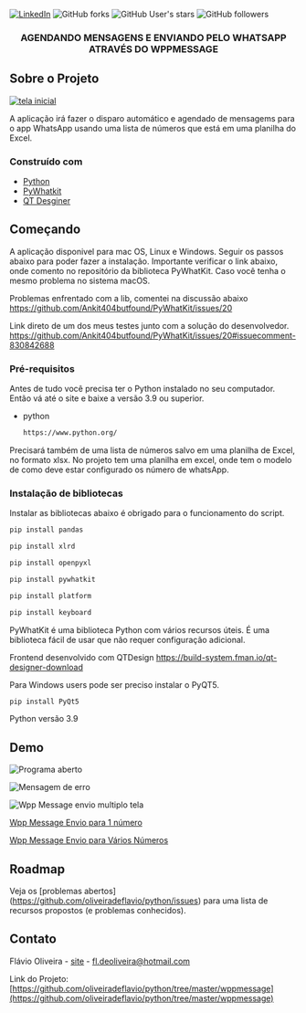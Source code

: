 
[![LinkedIn][linkedin-shield]][linkedin-url]
![GitHub forks](https://img.shields.io/github/forks/oliveiradeflavio/python?style=for-the-badge)
![GitHub User's stars](https://img.shields.io/github/stars/oliveiradeflavio?style=for-the-badge)
![GitHub followers](https://img.shields.io/github/followers/oliveiradeflavio?style=for-the-badge)


<h3 align="center">AGENDANDO MENSAGENS E ENVIANDO PELO WHATSAPP ATRAVÉS DO WPPMESSAGE</h3>


<!-- ABOUT THE PROJECT -->
## Sobre o Projeto

[![tela inicial][product-screenshot]]()

A aplicação irá fazer o disparo automático e agendado de mensagems para o app WhatsApp usando uma lista de números que está em uma planilha do Excel.

### Construído com

* [Python](https://www.python.org/)
* [PyWhatkit](https://github.com/Ankit404butfound/PyWhatKit)
* [QT Desginer](https://build-system.fman.io/qt-designer-download)



<!-- GETTING STARTED -->
## Começando

A aplicação disponivel para mac OS, Linux e Windows. Seguir os passos abaixo para poder fazer a instalação. Importante verificar o link abaixo, 
onde comento no repositório da biblioteca PyWhatKit. Caso você tenha o mesmo problema no sistema macOS.

Problemas enfrentado com a lib, comentei na discussão abaixo
https://github.com/Ankit404butfound/PyWhatKit/issues/20

Link direto de um dos meus testes junto com a solução do desenvolvedor. 
https://github.com/Ankit404butfound/PyWhatKit/issues/20#issuecomment-830842688

### Pré-requisitos

Antes de tudo você precisa ter o Python instalado no seu computador. Então vá até o site e baixe a versão 3.9 ou superior. 
* python
  ```sh
  https://www.python.org/
  ```
Precisará também de uma lista de números salvo em uma planilha de Excel, no formato xlsx. No projeto tem uma planilha em excel, onde tem o modelo de como deve estar configurado os número de whatsApp.

### Instalação de bibliotecas

Instalar as bibliotecas abaixo é obrigado para o funcionamento do script.
```sh
pip install pandas
```
```sh
pip install xlrd
```
```sh
pip install openpyxl
```
```sh
pip install pywhatkit
```
```sh
pip install platform
```
```sh
pip install keyboard
```

PyWhatKit é uma biblioteca Python com vários recursos úteis. É uma biblioteca fácil de usar que não requer configuração adicional. 


Frontend desenvolvido com QTDesign
https://build-system.fman.io/qt-designer-download


Para Windows users pode ser preciso instalar o PyQT5.
```sh
pip install PyQt5
```
Python versão 3.9



<!-- USAGE EXAMPLES -->
## Demo

![Programa aberto](https://github.com/oliveiradeflavio/python/blob/master/wppmessage/imagens/wppmessage.png)

![Mensagem de erro](https://github.com/oliveiradeflavio/python/blob/master/wppmessage/imagens/wppmessage-error.png)

![Wpp Message envio multiplo tela](https://github.com/oliveiradeflavio/python/blob/master/wppmessage/imagens/wppmessagemulti-screen.png)


[Wpp Message Envio para 1 número](https://www.linkedin.com/posts/fladoliveira_interface-usei-o-qtdesign-e-a-linguagem-python-ugcPost-6794717202772721664-qER6) 

[Wpp Message Envio para Vários Números](https://www.linkedin.com/posts/fladoliveira_python-programming-activity-6795549380347871232-fbPz)


<!-- ROADMAP -->
## Roadmap

Veja os [problemas abertos] (https://github.com/oliveiradeflavio/python/issues) para uma lista de recursos propostos (e problemas conhecidos).


<!-- CONTACT -->
## Contato

Flávio Oliveira - [site](http://www.flaviodeoliveira.com.br) - fl.deoliveira@hotmail.com

Link do Projeto: [https://github.com/oliveiradeflavio/python/tree/master/wppmessage](https://github.com/oliveiradeflavio/python/tree/master/wppmessage)



<!-- MARKDOWN LINKS & IMAGES -->
<!-- https://www.markdownguide.org/basic-syntax/#reference-style-links -->
[linkedin-shield]: https://img.shields.io/badge/-LinkedIn-black.svg?style=for-the-badge&logo=linkedin&colorB=555
[linkedin-url]: https://www.linkedin.com/in/fladoliveira/
[product-screenshot]: https://github.com/oliveiradeflavio/python/blob/master/wppmessage/imagens/wppmessagemultiplosnumeros.png?raw=true
